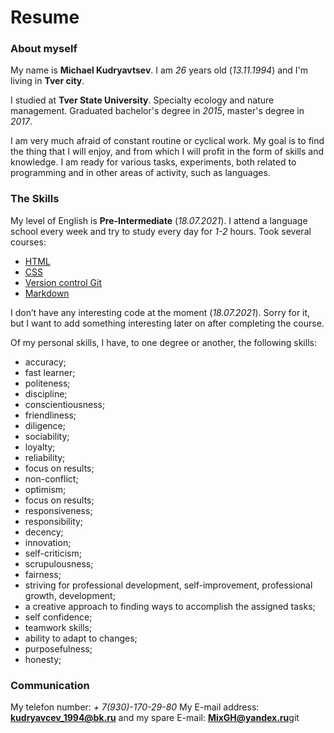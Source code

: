 # Resume
### About myself
My name is **Michael Kudryavtsev**. I am *26* years old (*13.11.1994*) and I'm living in **Tver city**.

I studied at **Tver State University**. Specialty ecology and nature management. Graduated bachelor's degree in *2015*, master's degree in *2017*. 

I am very much afraid of constant routine or cyclical work. My goal is to find the thing that I will enjoy, and from which I will profit in the form of skills and knowledge. I am ready for various tasks, experiments, both related to programming and in other areas of activity, such as languages.
### The Skills
My level of English is **Pre-Intermediate** (*18.07.2021*). I attend a language school every week and try to study every day for *1-2* hours.
Took several courses:
- [HTML](https://ru.code-basics.com/languages/html)  
- [CSS](https://ru.code-basics.com/languages/css) 
- [Version control Git](https://elearn.epam.com/courses/course-v1:EPAM+VCG+RU/courseware/8a58c84fd1d2474b8f69a15171f524ae/ab5e12cb97ca4c3983af26e9bd1f715c/?tpa_hint=123&child=last)   
- [Markdown](https://commonmark.org/help/tutorial/index.html) 

I don’t have any interesting code at the moment (*18.07.2021*). Sorry for it, but I want to add something interesting later on after completing the course.

Of my personal skills, I have, to one degree or another, the following skills:
- accuracy;
- fast learner;
- politeness;
- discipline;
- conscientiousness;
- friendliness;
- diligence;
- sociability;
- loyalty;
- reliability;
- focus on results;
- non-conflict;
- optimism;
- focus on results;
- responsiveness;
- responsibility;
- decency;
- innovation;
- self-criticism;
- scrupulousness;
- fairness;
- striving for professional development, self-improvement, professional growth, development;
- a creative approach to finding ways to accomplish the assigned tasks;
- self confidence;
- teamwork skills;
- ability to adapt to changes;
- purposefulness;
- honesty; 

### Communication
 My telefon number: *+ 7(930)-170-29-80*
 My E-mail address: **kudryavcev_1994@bk.ru**  and my spare E-mail: **MixGH@yandex.ru**git 
